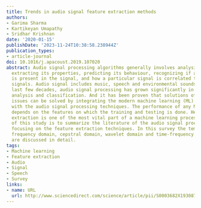 ```yaml
---
title: Trends in audio signal feature extraction methods
authors:
- Garima Sharma
- Kartikeyan Umapathy
- Sridhar Krishnan
date: '2020-01-15'
publishDate: '2023-11-24T10:38:58.238944Z'
publication_types:
- article-journal
doi: 10.1016/j.apacoust.2019.107020
abstract: Audio signal processing algorithms generally involves analysis of signal,
  extracting its properties, predicting its behaviour, recognizing if any pattern
  is present in the signal, and how a particular signal is correlated to another similar
  signals. Audio signal includes music, speech and environmental sounds. Over the
  last few decades, audio signal processing has grown significantly in terms of signal
  analysis and classification. And it has been proven that solutions of many existing
  issues can be solved by integrating the modern machine learning (ML) algorithms
  with the audio signal processing techniques. The performance of any ML algorithm
  depends on the features on which the training and testing is done. Hence feature
  extraction is one of the most vital part of a machine learning process. The aim
  of this study is to summarize the literature of the audio signal processing specially
  focusing on the feature extraction techniques. In this survey the temporal domain,
  frequency domain, cepstral domain, wavelet domain and time-frequency domain features
  are discussed in detail.
tags:
- Machine learning
- Feature extraction
- Audio
- Signal
- Speech
- Survey
links:
- name: URL
  url: http://www.sciencedirect.com/science/article/pii/S0003682X19308795
---
```

